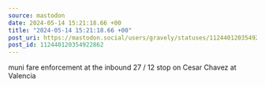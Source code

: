 ```yaml
---
source: mastodon
date: 2024-05-14 15:21:18.66 +00
title: "2024-05-14 15:21:18.66 +00"
post_uri: https://mastodon.social/users/gravely/statuses/112440120354922862
post_id: 112440120354922862
---
```

muni fare enforcement at the inbound 27 / 12 stop on Cesar Chavez at Valencia


